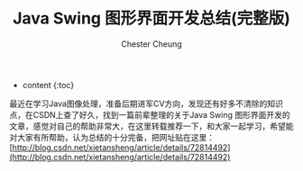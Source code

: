﻿---
layout: post
title:  "Java Swing 图形界面开发总结(完整版)"
categories: Java
tags:  Java Swing
author: Chester Cheung
---

* content
{:toc}


最近在学习Java图像处理，准备后期进军CV方向，发现还有好多不清除的知识点，在CSDN上查了好久，找到一篇前辈整理的关于Java Swing 图形界面开发的文章，感觉对自己的帮助非常大，在这里转载推荐一下，和大家一起学习，希望能对大家有所帮助，认为总结的十分完备，把网址贴在这里： 
[http://blog.csdn.net/xietansheng/article/details/72814492](http://blog.csdn.net/xietansheng/article/details/72814492)
